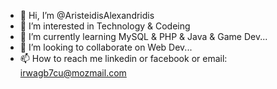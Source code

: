 - 👋 Hi, I’m @AristeidisAlexandridis
- 👀 I’m interested in Technology & Codeing
- 🌱 I’m currently learning MySQL & PHP & Java & Game Dev...
- 💞️ I’m looking to collaborate on Web Dev...
- 📫 How to reach me linkedin or facebook or email: irwagb7cu@mozmail.com

<!---
AristeidisAlexandridis/AristeidisAlexandridis is a ✨ special ✨ repository because its `README.md` (this file) appears on your GitHub profile.
You can click the Preview link to take a look at your changes.
--->
